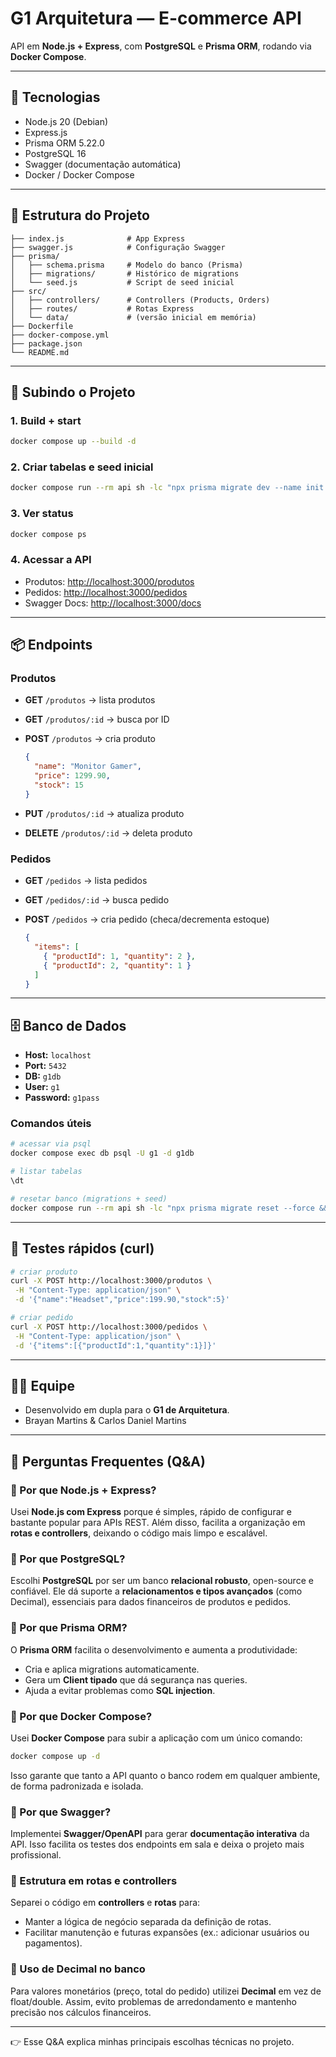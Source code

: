 # G1 Arquitetura — E-commerce API

API em **Node.js + Express**, com **PostgreSQL** e **Prisma ORM**, rodando via **Docker Compose**.

---

## 🚀 Tecnologias

* Node.js 20 (Debian)
* Express.js
* Prisma ORM 5.22.0
* PostgreSQL 16
* Swagger (documentação automática)
* Docker / Docker Compose

---

## 📂 Estrutura do Projeto

```
├── index.js              # App Express
├── swagger.js            # Configuração Swagger
├── prisma/
│   ├── schema.prisma     # Modelo do banco (Prisma)
│   ├── migrations/       # Histórico de migrations
│   └── seed.js           # Script de seed inicial
├── src/
│   ├── controllers/      # Controllers (Products, Orders)
│   ├── routes/           # Rotas Express
│   └── data/             # (versão inicial em memória)
├── Dockerfile
├── docker-compose.yml
├── package.json
└── README.md
```

---

## 🐳 Subindo o Projeto

### 1. Build + start

```bash
docker compose up --build -d
```

### 2. Criar tabelas e seed inicial

```bash
docker compose run --rm api sh -lc "npx prisma migrate dev --name init && npm run prisma:seed"
```

### 3. Ver status

```bash
docker compose ps
```

### 4. Acessar a API

* Produtos: [http://localhost:3000/produtos](http://localhost:3000/produtos)
* Pedidos: [http://localhost:3000/pedidos](http://localhost:3000/pedidos)
* Swagger Docs: [http://localhost:3000/docs](http://localhost:3000/docs)

---

## 📦 Endpoints

### Produtos

* **GET** `/produtos` → lista produtos
* **GET** `/produtos/:id` → busca por ID
* **POST** `/produtos` → cria produto

  ```json
  {
    "name": "Monitor Gamer",
    "price": 1299.90,
    "stock": 15
  }
  ```
* **PUT** `/produtos/:id` → atualiza produto
* **DELETE** `/produtos/:id` → deleta produto

### Pedidos

* **GET** `/pedidos` → lista pedidos
* **GET** `/pedidos/:id` → busca pedido
* **POST** `/pedidos` → cria pedido (checa/decrementa estoque)

  ```json
  {
    "items": [
      { "productId": 1, "quantity": 2 },
      { "productId": 2, "quantity": 1 }
    ]
  }
  ```

---

## 🗄️ Banco de Dados

* **Host:** `localhost`
* **Port:** `5432`
* **DB:** `g1db`
* **User:** `g1`
* **Password:** `g1pass`

### Comandos úteis

```bash
# acessar via psql
docker compose exec db psql -U g1 -d g1db

# listar tabelas
\dt

# resetar banco (migrations + seed)
docker compose run --rm api sh -lc "npx prisma migrate reset --force && npm run prisma:seed"
```

---

## 🧪 Testes rápidos (curl)

```bash
# criar produto
curl -X POST http://localhost:3000/produtos \
 -H "Content-Type: application/json" \
 -d '{"name":"Headset","price":199.90,"stock":5}'

# criar pedido
curl -X POST http://localhost:3000/pedidos \
 -H "Content-Type: application/json" \
 -d '{"items":[{"productId":1,"quantity":1}]}'
```

---

## 👨‍💻 Equipe

* Desenvolvido em dupla para o **G1 de Arquitetura**.
* Brayan Martins & Carlos Daniel Martins

---

## 📑 Perguntas Frequentes (Q\&A)

### 🔹 Por que Node.js + Express?

Usei **Node.js com Express** porque é simples, rápido de configurar e bastante popular para APIs REST.
Além disso, facilita a organização em **rotas e controllers**, deixando o código mais limpo e escalável.

### 🔹 Por que PostgreSQL?

Escolhi **PostgreSQL** por ser um banco **relacional robusto**, open-source e confiável.
Ele dá suporte a **relacionamentos e tipos avançados** (como Decimal), essenciais para dados financeiros de produtos e pedidos.

### 🔹 Por que Prisma ORM?

O **Prisma ORM** facilita o desenvolvimento e aumenta a produtividade:

* Cria e aplica migrations automaticamente.
* Gera um **Client tipado** que dá segurança nas queries.
* Ajuda a evitar problemas como **SQL injection**.

### 🔹 Por que Docker Compose?

Usei **Docker Compose** para subir a aplicação com um único comando:

```bash
docker compose up -d
```

Isso garante que tanto a API quanto o banco rodem em qualquer ambiente, de forma padronizada e isolada.

### 🔹 Por que Swagger?

Implementei **Swagger/OpenAPI** para gerar **documentação interativa** da API.
Isso facilita os testes dos endpoints em sala e deixa o projeto mais profissional.

### 🔹 Estrutura em rotas e controllers

Separei o código em **controllers** e **rotas** para:

* Manter a lógica de negócio separada da definição de rotas.
* Facilitar manutenção e futuras expansões (ex.: adicionar usuários ou pagamentos).

### 🔹 Uso de Decimal no banco

Para valores monetários (preço, total do pedido) utilizei **Decimal** em vez de float/double.
Assim, evito problemas de arredondamento e mantenho precisão nos cálculos financeiros.

---

👉 Esse Q\&A explica minhas principais escolhas técnicas no projeto.
